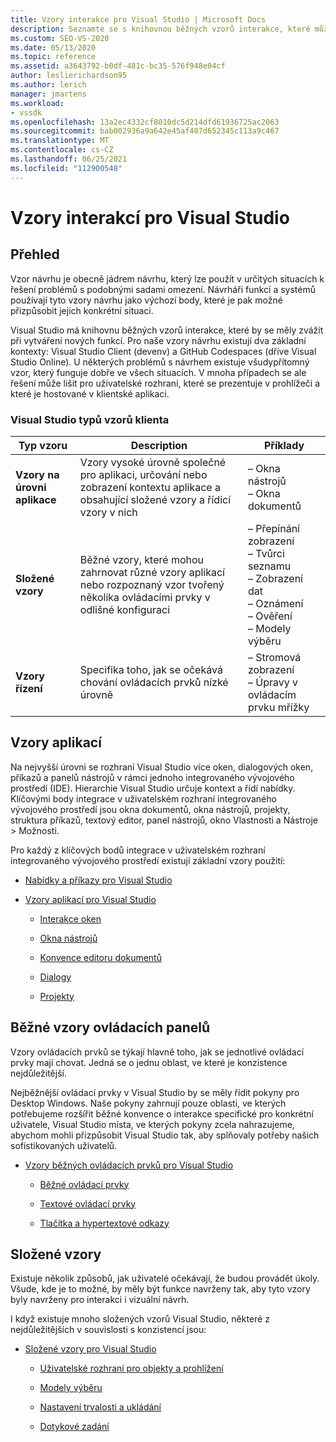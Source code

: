 ```yaml
---
title: Vzory interakce pro Visual Studio | Microsoft Docs
description: Seznamte se s knihovnou běžných vzorů interakce, které můžete použít při vytváření nových funkcí pro Visual Studio.
ms.custom: SEO-VS-2020
ms.date: 05/13/2020
ms.topic: reference
ms.assetid: a3643792-b0df-481c-bc35-576f948e04cf
author: leslierichardson95
ms.author: lerich
manager: jmartens
ms.workload:
- vssdk
ms.openlocfilehash: 13a2ec4332cf8010dc5d214dfd61936725ac2063
ms.sourcegitcommit: bab002936a9a642e45af407d652345c113a9c467
ms.translationtype: MT
ms.contentlocale: cs-CZ
ms.lasthandoff: 06/25/2021
ms.locfileid: "112900548"
---
```

# <a name="interaction-patterns-for-visual-studio"></a>Vzory interakcí pro Visual Studio
## <a name="overview"></a>Přehled
 Vzor návrhu je obecně jádrem návrhu, který lze použít v určitých situacích k řešení problémů s podobnými sadami omezení. Návrháři funkcí a systémů používají tyto vzory návrhu jako výchozí body, které je pak možné přizpůsobit jejich konkrétní situaci.

 Visual Studio má knihovnu běžných vzorů interakce, které by se měly zvážit při vytváření nových funkcí. Pro naše vzory návrhu existují dva základní kontexty: Visual Studio Client (devenv) a GitHub Codespaces (dříve Visual Studio Online). U některých problémů s návrhem existuje všudypřítomný vzor, který funguje dobře ve všech situacích. V mnoha případech se ale řešení může lišit pro uživatelské rozhraní, které se prezentuje v prohlížeči a které je hostované v klientské aplikaci.

### <a name="visual-studio-client-pattern-types"></a>Visual Studio typů vzorů klienta

|Typ vzoru|Description|Příklady|
|------------------|-----------------|--------------|
|**Vzory na úrovni aplikace**|Vzory vysoké úrovně společné pro aplikaci, určování nebo zobrazení kontextu aplikace a obsahující složené vzory a řídicí vzory v nich|– Okna nástrojů<br />– Okna dokumentů|
|**Složené vzory**|Běžné vzory, které mohou zahrnovat různé vzory aplikací nebo rozpoznaný vzor tvořený několika ovládacími prvky v odlišné konfiguraci|– Přepínání zobrazení<br />– Tvůrci seznamu<br />– Zobrazení dat<br />– Oznámení<br />– Ověření<br />– Modely výběru|
|**Vzory řízení**|Specifika toho, jak se očekává chování ovládacích prvků nízké úrovně|– Stromová zobrazení<br />– Úpravy v ovládacím prvku mřížky|

## <a name="application-patterns"></a>Vzory aplikací
 Na nejvyšší úrovni se rozhraní Visual Studio více oken, dialogových oken, příkazů a panelů nástrojů v rámci jednoho integrovaného vývojového prostředí (IDE). Hierarchie Visual Studio určuje kontext a řídí nabídky. Klíčovými body integrace v uživatelském rozhraní integrovaného vývojového prostředí jsou okna dokumentů, okna nástrojů, projekty, struktura příkazů, textový editor, panel nástrojů, okno Vlastnosti a Nástroje > Možnosti.

 Pro každý z klíčových bodů integrace v uživatelském rozhraní integrovaného vývojového prostředí existují základní vzory použití:

- [Nabídky a příkazy pro Visual Studio](../../extensibility/ux-guidelines/menus-and-commands-for-visual-studio.md)

- [Vzory aplikací pro Visual Studio](../../extensibility/ux-guidelines/application-patterns-for-visual-studio.md)

  - [Interakce oken](../../extensibility/ux-guidelines/application-patterns-for-visual-studio.md#BKMK_WindowInteractions)

  - [Okna nástrojů](../../extensibility/ux-guidelines/application-patterns-for-visual-studio.md#BKMK_ToolWindows)

  - [Konvence editoru dokumentů](../../extensibility/ux-guidelines/application-patterns-for-visual-studio.md#BKMK_DocumentEditorConventions)

  - [Dialogy](../../extensibility/ux-guidelines/application-patterns-for-visual-studio.md#BKMK_Dialogs)

  - [Projekty](../../extensibility/ux-guidelines/application-patterns-for-visual-studio.md#BKMK_Projects)

## <a name="common-control-patterns"></a>Běžné vzory ovládacích panelů
 Vzory ovládacích prvků se týkají hlavně toho, jak se jednotlivé ovládací prvky mají chovat. Jedná se o jednu oblast, ve které je konzistence nejdůležitější.

 Nejběžnější ovládací prvky v Visual Studio by se měly řídit pokyny pro Desktop Windows. Naše pokyny zahrnují pouze oblasti, ve kterých potřebujeme rozšířit běžné konvence o interakce specifické pro konkrétní uživatele, Visual Studio místa, ve kterých pokyny zcela nahrazujeme, abychom mohli přizpůsobit Visual Studio tak, aby splňovaly potřeby našich sofistikovaných uživatelů.

- [Vzory běžných ovládacích prvků pro Visual Studio](../../extensibility/ux-guidelines/common-control-patterns-for-visual-studio.md)

  - [Běžné ovládací prvky](../../extensibility/ux-guidelines/common-control-patterns-for-visual-studio.md#BKMK_CommonControls)

  - [Textové ovládací prvky](../../extensibility/ux-guidelines/common-control-patterns-for-visual-studio.md#BKMK_TextControls)

  - [Tlačítka a hypertextové odkazy](../../extensibility/ux-guidelines/common-control-patterns-for-visual-studio.md#BKMK_ButtonsAndHyperlinks)

## <a name="composite-patterns"></a>Složené vzory
 Existuje několik způsobů, jak uživatelé očekávají, že budou provádět úkoly. Všude, kde je to možné, by měly být funkce navrženy tak, aby tyto vzory byly navrženy pro interakci i vizuální návrh.

 I když existuje mnoho složených vzorů Visual Studio, některé z nejdůležitějších v souvislosti s konzistencí jsou:

- [Složené vzory pro Visual Studio](../../extensibility/ux-guidelines/composite-patterns-for-visual-studio.md)

  - [Uživatelské rozhraní pro objekty a prohlížení](../../extensibility/ux-guidelines/composite-patterns-for-visual-studio.md#BKMK_OnObjectUI)

  - [Modely výběru](../../extensibility/ux-guidelines/composite-patterns-for-visual-studio.md#BKMK_SelectionModels)

  - [Nastavení trvalosti a ukládání](../../extensibility/ux-guidelines/composite-patterns-for-visual-studio.md#BKMK_PersistenceAndSavingSettings)

  - [Dotykové zadání](../../extensibility/ux-guidelines/composite-patterns-for-visual-studio.md#BKMK_TouchInput)
